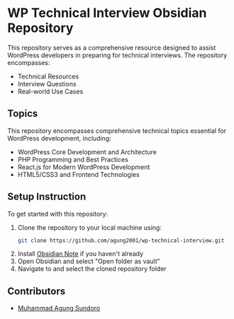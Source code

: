 # WP Technical Interview Obsidian Repository

This repository serves as a comprehensive resource designed to assist WordPress developers in preparing for technical interviews. The repository encompasses:
- Technical Resources
- Interview Questions
- Real-world Use Cases

## Topics
This repository encompasses comprehensive technical topics essential for WordPress development, including:

- WordPress Core Development and Architecture
- PHP Programming and Best Practices
- React.js for Modern WordPress Development
- HTML5/CSS3 and Frontend Technologies

## Setup Instruction
To get started with this repository:

1. Clone the repository to your local machine using:
   ```bash
   git clone https://github.com/agung2001/wp-technical-interview.git
   ```
2. Install [Obsidian Note](https://obsidian.md) if you haven't already
3. Open Obsidian and select "Open folder as vault"
4. Navigate to and select the cloned repository folder

## Contributors
- [Muhammad Agung Sundoro](https://agungsundoro.com)
